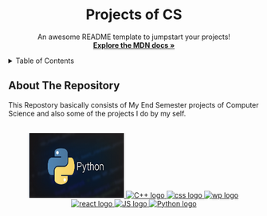  <h1 align="center">Projects of CS </h1>

  <p align="center">
    An awesome README template to jumpstart your projects!
    <br />
    <a href="https://developer.mozilla.org/en-US/docs/Web/JavaScript"><strong>Explore the MDN docs »</strong></a>
    <br />
    
  </p>
</div>

<!-- TABLE OF CONTENTS -->
<details>
  <summary>Table of Contents</summary>
  <ul>
    <li><a href="#about-the-repository">About The Repository</a></li>
    <li><a href="#focp-esp">FOCP ESP - Game</a></li>
    <li><a href="#tic-tac-toe">Tic Tac Toe Game</a></li>
  </ul>
</details>

<!-- ABOUT THE REPO -->

## About The Repository

This Repostory basically consists of My End Semester projects of Computer Science and also some of the projects I do by my self.

<!-- PROJECT LOGO -->
<br />
<div align="center">
  <a href="#">
    <img src="Python.png" alt="Python Logo" width="190" height="130">
    <img src="cplus.png"  alt="C++ logo" width="150" height="150">
    <img src="css.png"  alt="css logo" width="150" height="150">
    <img src="wordpress.jfif"  alt="wp logo" width="150" height="150">
    <img src="react.png"  alt="react logo" width="150" height="150">
    <img src="javascript_logo.png"  alt="JS logo" width="150" height="150">
    <img src="html.jpg"  alt="Python logo" width="150" height="150">
  </a>
